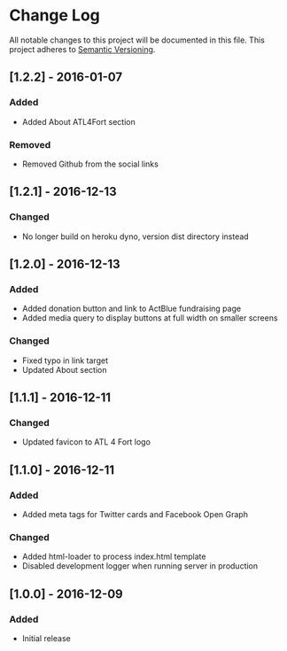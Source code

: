 # Change Log
All notable changes to this project will be documented in this file.
This project adheres to [Semantic Versioning](http://semver.org).

## [1.2.2] - 2016-01-07
### Added
- Added About ATL4Fort section

### Removed
- Removed Github from the social links

## [1.2.1] - 2016-12-13
### Changed
- No longer build on heroku dyno, version dist directory instead

## [1.2.0] - 2016-12-13
### Added
- Added donation button and link to ActBlue fundraising page
- Added media query to display buttons at full width on smaller screens

### Changed
- Fixed typo in link target
- Updated About section 

## [1.1.1] - 2016-12-11
### Changed
- Updated favicon to ATL 4 Fort logo

## [1.1.0] - 2016-12-11
### Added
- Added meta tags for Twitter cards and Facebook Open Graph

### Changed
- Added html-loader to process index.html template
- Disabled development logger when running server in production

## [1.0.0] - 2016-12-09
### Added
- Initial release
